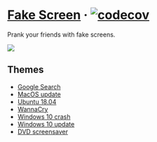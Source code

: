 # [Fake Screen](https://sh1zuku.csie.io/fake-screen) &middot; [![codecov](https://codecov.io/gh/ShizukuIchi/fake-screen/branch/master/graph/badge.svg)](https://codecov.io/gh/ShizukuIchi/fake-screen)

Prank your friends with fake screens.

![](https://i.imgur.com/Anc1aTJ.png)

## Themes

- [Google Search](https://sh1zuku.csie.io/fake-screen/#/google)
- [MacOS update](https://sh1zuku.csie.io/fake-screen/#/macOS)
- [Ubuntu 18.04](https://sh1zuku.csie.io/fake-screen/#/ubuntu)
- [WannaCry](https://sh1zuku.csie.io/fake-screen/#/wannacry)
- [Windows 10 crash](https://sh1zuku.csie.io/fake-screen/#/win10-crash)
- [Windows 10 update](https://sh1zuku.csie.io/fake-screen/#/win10-update)
- [DVD screensaver](https://sh1zuku.csie.io/fake-screen/#/dvd-screensaver)
